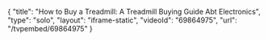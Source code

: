 {
    "title": "How to Buy a Treadmill: A Treadmill Buying Guide Abt Electronics",
    "type": "solo",
    "layout": "iframe-static",
    "videoId": "69864975",
    "url": "\/tvpembed\/69864975"
}
